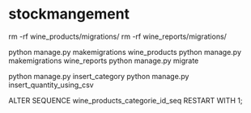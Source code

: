 # stockmangement
rm -rf wine_products/migrations/
rm -rf wine_reports/migrations/

python manage.py makemigrations wine_products
python manage.py makemigrations wine_reports
python manage.py migrate

python manage.py insert_category
python manage.py insert_quantity_using_csv


ALTER SEQUENCE wine_products_categorie_id_seq RESTART WITH 1;

